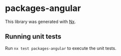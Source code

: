# packages-angular

This library was generated with [Nx](https://nx.dev).

## Running unit tests

Run `nx test packages-angular` to execute the unit tests.
